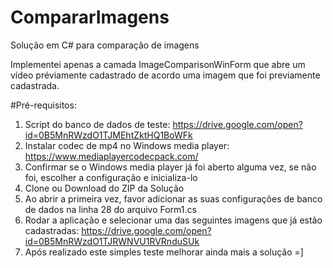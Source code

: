 # CompararImagens
Solução em C# para comparação de imagens

Implementei apenas a camada ImageComparisonWinForm que abre um vídeo préviamente cadastrado de acordo uma imagem que foi previamente cadastrada.

#Pré-requisitos:

1. Script do banco de dados de teste: https://drive.google.com/open?id=0B5MnRWzdO1TJMEhtZktHQ1BoWFk
2. Instalar codec de mp4 no Windows media player: https://www.mediaplayercodecpack.com/
3. Confirmar se o Windows media player já foi aberto alguma vez, se não foi, escolher a configuração e inicializa-lo 
4. Clone ou Download do ZIP da Solução
5. Ao abrir a primeira vez, favor adicionar as suas configurações de banco de dados na linha 28 do arquivo Form1.cs
6. Rodar a aplicação e selecionar uma das seguintes imagens que já estão cadastradas: https://drive.google.com/open?id=0B5MnRWzdO1TJRWNVU1RVRnduSUk
7. Após realizado este simples teste melhorar ainda mais a solução =]

